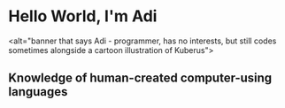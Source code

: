# Hello World, I'm Adi
<alt="banner that says Adi - programmer, has no interests, but still codes sometimes alongside a cartoon illustration of Kuberus">

## Knowledge of human-created computer-using languages

